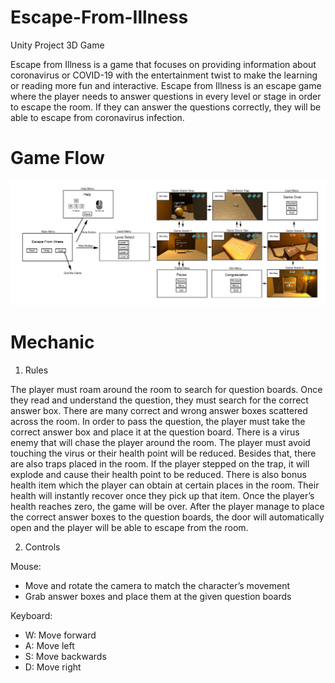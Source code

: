 # Escape-From-Illness
Unity Project 3D Game

Escape from Illness is a game that focuses on providing information about coronavirus or COVID-19 with the entertainment twist to make the learning or reading more fun and
interactive. Escape from Illness is an escape game where the player needs to answer questions in every level or stage in order to escape the room. If they can answer the questions
correctly, they will be able to escape from coronavirus infection. 

# Game Flow
![alt text](https://github.com/liyanayazid/Escape-From-Illness/blob/main/Game%20flow.png?raw=true)

# Mechanic

1. Rules

The player must roam around the room to search for question boards. Once they read and
understand the question, they must search for the correct answer box. There are many correct and
wrong answer boxes scattered across the room. In order to pass the question, the player must take
the correct answer box and place it at the question board. There is a virus enemy that will chase
the player around the room. The player must avoid touching the virus or their health point will be
reduced. Besides that, there are also traps placed in the room. If the player stepped on the trap, it
will explode and cause their health point to be reduced. There is also bonus health item which the
player can obtain at certain places in the room. Their health will instantly recover once they pick
up that item. Once the player’s health reaches zero, the game will be over. After the player manage
to place the correct answer boxes to the question boards, the door will automatically open and the
player will be able to escape from the room. 

2. Controls 

Mouse: 
-  Move and rotate the camera to match the character’s movement
-  Grab answer boxes and place them at the given question boards

Keyboard:
- W: Move forward
- A: Move left
- S: Move backwards
- D: Move right


